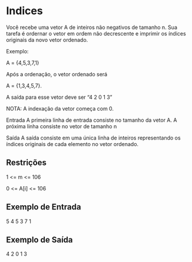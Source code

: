 <h1>Indices</h1>
Você recebe uma vetor A de inteiros não negativos de tamanho n. Sua tarefa é ordernar o vetor em ordem não decrescente e imprimir os índices originais da novo vetor ordenado.

Exemplo:

A = {4,5,3,7,1}

Após a ordenação, o vetor ordenado será

A = {1,3,4,5,7}.

A saída para esse vetor deve ser “4 2 0 1 3”

NOTA: A indexação da vetor começa com 0.

Entrada
A primeira linha de entrada consiste no tamanho da vetor A. A próxima linha consiste no vetor de tamanho n

Saída
A saída consiste em uma única linha de inteiros representando os índices originais de cada elemento no vetor ordenado.

<h2>Restrições</h2>
1 <= m <= 106

0 <= A[i] <= 106

<h2>Exemplo de Entrada</h2>

5
4 5 3 7 1

<h2>Exemplo de Saída</h2>

4 2 0 1 3
